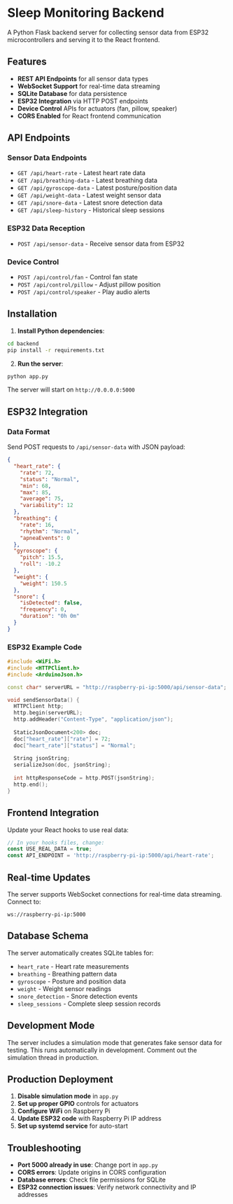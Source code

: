 # Sleep Monitoring Backend

A Python Flask backend server for collecting sensor data from ESP32 microcontrollers and serving it to the React frontend.

## Features

- **REST API Endpoints** for all sensor data types
- **WebSocket Support** for real-time data streaming
- **SQLite Database** for data persistence
- **ESP32 Integration** via HTTP POST endpoints
- **Device Control** APIs for actuators (fan, pillow, speaker)
- **CORS Enabled** for React frontend communication

## API Endpoints

### Sensor Data Endpoints
- `GET /api/heart-rate` - Latest heart rate data
- `GET /api/breathing-data` - Latest breathing data  
- `GET /api/gyroscope-data` - Latest posture/position data
- `GET /api/weight-data` - Latest weight sensor data
- `GET /api/snore-data` - Latest snore detection data
- `GET /api/sleep-history` - Historical sleep sessions

### ESP32 Data Reception
- `POST /api/sensor-data` - Receive sensor data from ESP32

### Device Control
- `POST /api/control/fan` - Control fan state
- `POST /api/control/pillow` - Adjust pillow position
- `POST /api/control/speaker` - Play audio alerts

## Installation

1. **Install Python dependencies**:
```bash
cd backend
pip install -r requirements.txt
```

2. **Run the server**:
```bash
python app.py
```

The server will start on `http://0.0.0.0:5000`

## ESP32 Integration

### Data Format
Send POST requests to `/api/sensor-data` with JSON payload:

```json
{
  "heart_rate": {
    "rate": 72,
    "status": "Normal",
    "min": 68,
    "max": 85,
    "average": 75,
    "variability": 12
  },
  "breathing": {
    "rate": 16,
    "rhythm": "Normal",
    "apneaEvents": 0
  },
  "gyroscope": {
    "pitch": 15.5,
    "roll": -10.2
  },
  "weight": {
    "weight": 150.5
  },
  "snore": {
    "isDetected": false,
    "frequency": 0,
    "duration": "0h 0m"
  }
}
```

### ESP32 Example Code
```cpp
#include <WiFi.h>
#include <HTTPClient.h>
#include <ArduinoJson.h>

const char* serverURL = "http://raspberry-pi-ip:5000/api/sensor-data";

void sendSensorData() {
  HTTPClient http;
  http.begin(serverURL);
  http.addHeader("Content-Type", "application/json");
  
  StaticJsonDocument<200> doc;
  doc["heart_rate"]["rate"] = 72;
  doc["heart_rate"]["status"] = "Normal";
  
  String jsonString;
  serializeJson(doc, jsonString);
  
  int httpResponseCode = http.POST(jsonString);
  http.end();
}
```

## Frontend Integration

Update your React hooks to use real data:

```javascript
// In your hooks files, change:
const USE_REAL_DATA = true;
const API_ENDPOINT = 'http://raspberry-pi-ip:5000/api/heart-rate';
```

## Real-time Updates

The server supports WebSocket connections for real-time data streaming. Connect to:
```
ws://raspberry-pi-ip:5000
```

## Database Schema

The server automatically creates SQLite tables for:
- `heart_rate` - Heart rate measurements
- `breathing` - Breathing pattern data
- `gyroscope` - Posture and position data  
- `weight` - Weight sensor readings
- `snore_detection` - Snore detection events
- `sleep_sessions` - Complete sleep session records

## Development Mode

The server includes a simulation mode that generates fake sensor data for testing. This runs automatically in development. Comment out the simulation thread in production.

## Production Deployment

1. **Disable simulation mode** in `app.py`
2. **Set up proper GPIO** controls for actuators
3. **Configure WiFi** on Raspberry Pi
4. **Update ESP32 code** with Raspberry Pi IP address
5. **Set up systemd service** for auto-start

## Troubleshooting

- **Port 5000 already in use**: Change port in `app.py`
- **CORS errors**: Update origins in CORS configuration
- **Database errors**: Check file permissions for SQLite
- **ESP32 connection issues**: Verify network connectivity and IP addresses
